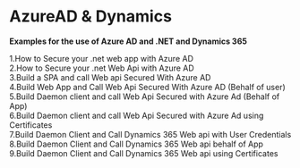 # AzureAD & Dynamics
**Examples for the use of Azure AD and .NET and Dynamics 365**  

1.How to Secure your .net web app with Azure AD  
2.How to Secure your .net Web Api with Azure AD  
3.Build a SPA and call Web api Secured With Azure AD  
4.Build Web App and Call Web Api Secured With Azure AD (Behalf of user)  
5.Build Daemon client and call Web Api Secured with Azure Ad (Behalf of App)  
6.Build Daemon client and call Web Api Secured with Azure Ad using Certificates  
7.Build Daemon Client and Call Dynamics 365 Web api with User Credentials  
8.Build Daemon Client and Call Dynamics 365 Web api behalf of App  
9.Build Daemon Client and Call Dynamics 365 Web api using Certificates
